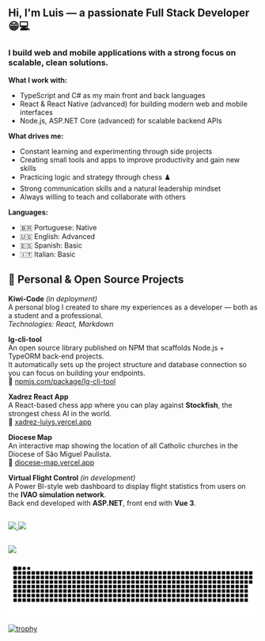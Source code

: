 ## Hi, I'm Luis — a passionate Full Stack Developer 😁💻  
### I build web and mobile applications with a strong focus on scalable, clean solutions.

**What I work with:**
- TypeScript and C# as my main front and back languages
- React & React Native (advanced) for building modern web and mobile interfaces  
- Node.js, ASP.NET Core (advanced) for scalable backend APIs  

**What drives me:**
- Constant learning and experimenting through side projects  
- Creating small tools and apps to improve productivity and gain new skills  
- Practicing logic and strategy through chess ♟️  
- Strong communication skills and a natural leadership mindset  
- Always willing to teach and collaborate with others

**Languages:**
- 🇧🇷 Portuguese: Native  
- 🇺🇸 English: Advanced  
- 🇪🇸 Spanish: Basic  
- 🇮🇹 Italian: Basic

## 🚀 Personal & Open Source Projects

**Kiwi-Code** *(in deployment)*  
A personal blog I created to share my experiences as a developer — both as a student and a professional.  
*Technologies: React, Markdown*

**lg-cli-tool**  
An open source library published on NPM that scaffolds Node.js + TypeORM back-end projects.  
It automatically sets up the project structure and database connection so you can focus on building your endpoints.  
🔗 [npmjs.com/package/lg-cli-tool](https://www.npmjs.com/package/lg-cli-tool)

**Xadrez React App**  
A React-based chess app where you can play against **Stockfish**, the strongest chess AI in the world.  
🔗 [xadrez-luiys.vercel.app](https://xadrez-luiys.vercel.app)

**Diocese Map**  
An interactive map showing the location of all Catholic churches in the Diocese of São Miguel Paulista.  
🔗 [diocese-map.vercel.app](https://diocese-map.vercel.app)

**Virtual Flight Control** *(in development)*  
A Power BI-style web dashboard to display flight statistics from users on the **IVAO simulation network**.  
Back end developed with **ASP.NET**, front end with **Vue 3**.

##

 <div>
  <a href="https://github.com/luiys">
  <img height="180em" src="https://github-readme-stats.vercel.app/api?username=luiys&show_icons=true&theme=synthwave&include_all_commits=true&count_private=true"/>
  <img height="180em" src="https://github-readme-stats.vercel.app/api/top-langs/?username=luiys&layout=compact&langs_count=7&theme=synthwave"/>
 </a>
</div>
  
  ##
 
  <div>
    <a href = "mailto:luis.feitoza@altasolucoes.com.br"><img src="https://img.shields.io/badge/-Gmail-%23333?style=for-the-badge&logo=gmail&logoColor=red" target="_blank"></a>
    
   ![Snake animation](https://github.com/luiys/luiys/blob/output/github-contribution-grid-snake.svg)

   [![trophy](https://github-profile-trophy.vercel.app/?username=luiys&theme=dracula)](https://github.com/luiys/github-profile-trophy)
   
  </div>
   
